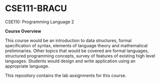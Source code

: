# CSE111-BRACU
CSE110: Programming Language 2

**Course Overview**

This course would be an introduction to data structures, formal specification of syntax, elements of language theory and mathematical preliminaries. Other topics that would be covered are formal languages, structured programming concepts, survey of features of existing high level languages. Students would design and write application using an appropriate language.

This repository contains the lab assignments for this course.
